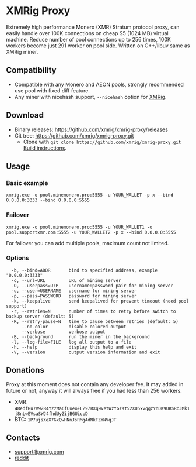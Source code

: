 # XMRig Proxy

Extremely high performance Monero (XMR) Stratum protocol proxy, can easily handle over 100K connections on cheap $5 (1024 MB) virtual machine. Reduce number of pool connections up to 256 times, 100K workers become just 291 worker on pool side. Written on C++/libuv same as XMRig miner.

## Compatibility

* Compatible with any Monero and AEON pools, strongly recommended use pool with fixed diff feature.
* Any miner with nicehash support, `--nicehash` option for [XMRig](https://github.com/xmrig/xmrig).

## Download
* Binary releases: https://github.com/xmrig/xmrig-proxy/releases
* Git tree: https://github.com/xmrig/xmrig-proxy.git
  * Clone with `git clone https://github.com/xmrig/xmrig-proxy.git` [Build instructions](https://github.com/xmrig/xmrig-proxy/wiki/Build).
  
## Usage
### Basic example
```
xmrig.exe -o pool.minemonero.pro:5555 -u YOUR_WALLET -p x --bind 0.0.0.0:3333 --bind 0.0.0.0:5555 
```

### Failover
```
xmrig.exe -o pool.minemonero.pro:5555 -u YOUR_WALLET1 -o pool.supportxmr.com:5555 -u YOUR_WALLET2 -p x --bind 0.0.0.0:5555 
```
For failover you can add multiple pools, maximum count not limited.
  
### Options
```
  -b, --bind=ADDR       bind to specified address, example "0.0.0.0:3333"
  -o, --url=URL         URL of mining server
  -O, --userpass=U:P    username:password pair for mining server
  -u, --user=USERNAME   username for mining server
  -p, --pass=PASSWORD   password for mining server
  -k, --keepalive       send keepalived for prevent timeout (need pool support)
  -r, --retries=N       number of times to retry before switch to backup server (default: 5)
  -R, --retry-pause=N   time to pause between retries (default: 5)
      --no-color        disable colored output
      --verbose         verbose output
  -B, --background      run the miner in the background
  -l, --log-file=FILE   log all output to a file
  -h, --help            display this help and exit
  -V, --version         output version information and exit
```

## Donations
Proxy at this moment does not contain any developer fee. It may added in future or not, anyway it will always free if you had less than 256 workers.

* XMR: `48edfHu7V9Z84YzzMa6fUueoELZ9ZRXq9VetWzYGzKt52XU5xvqgzYnDK9URnRoJMk1j8nLwEVsaSWJ4fhdUyZijBGUicoD`
* BTC: `1P7ujsXeX7GxQwHNnJsRMgAdNkFZmNVqJT`

## Contacts
* support@xmrig.com
* [reddit](https://www.reddit.com/user/XMRig/)
